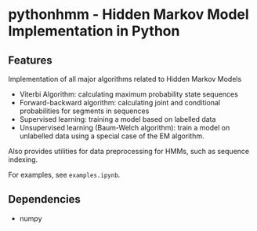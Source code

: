 # pythonhmm - Hidden Markov Model Implementation in Python

## Features

Implementation of all major algorithms related to Hidden Markov Models

- Viterbi Algorithm: calculating maximum probability state sequences
- Forward-backward algorithm: calculating joint and conditional probabilities for segments in sequences
- Supervised learning: training a model based on labelled data
- Unsupervised learning (Baum-Welch algorithm): train a model on unlabelled data using a special case of the EM algorithm.

Also provides utilities for data preprocessing for HMMs, such as sequence indexing.

For examples, see ``examples.ipynb``.

## Dependencies

- numpy
